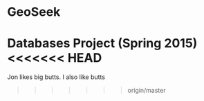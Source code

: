 # GeoSeek
Databases Project (Spring 2015)
<<<<<<< HEAD
=======
Jon likes big butts. 
I also like butts
>>>>>>> origin/master
